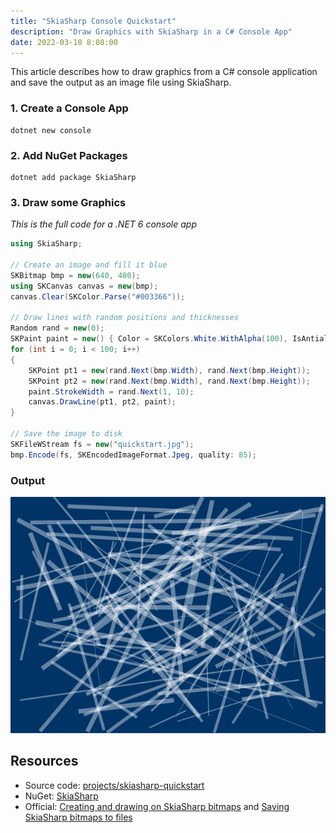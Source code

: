 ```yaml
---
title: "SkiaSharp Console Quickstart"
description: "Draw Graphics with SkiaSharp in a C# Console App"
date: 2022-03-10 8:08:00
---
```


This article describes how to draw graphics from a C# console application and save the output as an image file using SkiaSharp.

### 1. Create a Console App
```
dotnet new console
```

### 2. Add NuGet Packages
```
dotnet add package SkiaSharp
```

### 3. Draw some Graphics

_This is the full code for a .NET 6 console app_

```cs
using SkiaSharp;

// Create an image and fill it blue
SKBitmap bmp = new(640, 480);
using SKCanvas canvas = new(bmp);
canvas.Clear(SKColor.Parse("#003366"));

// Draw lines with random positions and thicknesses
Random rand = new(0);
SKPaint paint = new() { Color = SKColors.White.WithAlpha(100), IsAntialias = true };
for (int i = 0; i < 100; i++)
{
    SKPoint pt1 = new(rand.Next(bmp.Width), rand.Next(bmp.Height));
    SKPoint pt2 = new(rand.Next(bmp.Width), rand.Next(bmp.Height));
    paint.StrokeWidth = rand.Next(1, 10);
    canvas.DrawLine(pt1, pt2, paint);
}

// Save the image to disk
SKFileWStream fs = new("quickstart.jpg");
bmp.Encode(fs, SKEncodedImageFormat.Jpeg, quality: 85);
```

### Output

<img src="quickstart.jpg" class="border shadow mt-3 mb-5">

## Resources
* Source code: [projects/skiasharp-quickstart](https://github.com/swharden/Csharp-Data-Visualization/tree/main/projects/skiasharp-quickstart)
* NuGet: [SkiaSharp](https://www.nuget.org/packages/SkiaSharp)
* Official: [Creating and drawing on SkiaSharp bitmaps](https://docs.microsoft.com/en-us/xamarin/xamarin-forms/user-interface/graphics/skiasharp/bitmaps/drawing) and [Saving SkiaSharp bitmaps to files
](https://docs.microsoft.com/en-us/xamarin/xamarin-forms/user-interface/graphics/skiasharp/bitmaps/saving)